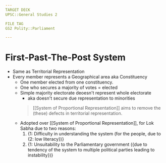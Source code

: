 ```yaml
---
TARGET DECK
UPSC::General Studies 2

FILE TAG
GS2 Polity::Parliament

---
```


# First-Past-The-Post System
- Same as Territorial Representation
- Every member represents a Geographical area aka Constituency
	- One member elected from one constituency.
	- One who secures a majority of votes = elected
	- Simple majority electorate deoesn't represent whole electorate 
		- aka doesn't secure due representation to minorities 
		> [[System of Proportional Representation]] aims to remove the (these) defects in territorial representation.
	- Adopted over [[System of Proportional Representation]], for Lok Sabha due to two reasons:
		1. {1: Difficulty in understanding the system (for the people, due to {2: low literacy})}
		2. {1: Unsuitability to the Parliamentary government ({due to tendency of the system to multiple political parties leading to instability})}



